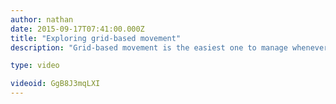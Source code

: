 ```yaml
---
author: nathan
date: 2015-09-17T07:41:00.000Z
title: "Exploring grid-based movement"
description: "Grid-based movement is the easiest one to manage whenever your game character needs to interact with its environment, as you don't have to manage complex collisions. That is why we're exploring it in this video."

type: video

videoid: GgB8J3mqLXI
---
```


